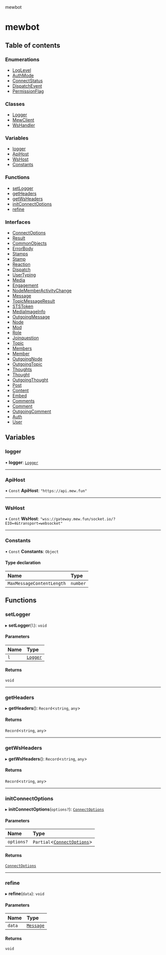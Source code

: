 mewbot

# mewbot

## Table of contents

### Enumerations

- [LogLevel](enums/LogLevel.md)
- [AuthMode](enums/AuthMode.md)
- [ConnectStatus](enums/ConnectStatus.md)
- [DispatchEvent](enums/DispatchEvent.md)
- [PermissionFlag](enums/PermissionFlag.md)

### Classes

- [Logger](classes/Logger.md)
- [MewClient](classes/MewClient.md)
- [WsHandler](classes/WsHandler.md)

### Variables

- [logger](README.md#logger)
- [ApiHost](README.md#apihost)
- [WsHost](README.md#wshost)
- [Constants](README.md#constants)

### Functions

- [setLogger](README.md#setlogger)
- [getHeaders](README.md#getheaders)
- [getWsHeaders](README.md#getwsheaders)
- [initConnectOptions](README.md#initconnectoptions)
- [refine](README.md#refine)

### Interfaces

- [ConnectOptions](interfaces/ConnectOptions.md)
- [Result](interfaces/Result.md)
- [CommonObjects](interfaces/CommonObjects.md)
- [ErrorBody](interfaces/ErrorBody.md)
- [Stamps](interfaces/Stamps.md)
- [Stamp](interfaces/Stamp.md)
- [Reaction](interfaces/Reaction.md)
- [Dispatch](interfaces/Dispatch.md)
- [UserTyping](interfaces/UserTyping.md)
- [Media](interfaces/Media.md)
- [Engagement](interfaces/Engagement.md)
- [NodeMemberActivityChange](interfaces/NodeMemberActivityChange.md)
- [Message](interfaces/Message.md)
- [TopicMessageResult](interfaces/TopicMessageResult.md)
- [STSToken](interfaces/STSToken.md)
- [MediaImageInfo](interfaces/MediaImageInfo.md)
- [OutgoingMessage](interfaces/OutgoingMessage.md)
- [Node](interfaces/Node.md)
- [Mod](interfaces/Mod.md)
- [Role](interfaces/Role.md)
- [Joinquestion](interfaces/Joinquestion.md)
- [Topic](interfaces/Topic.md)
- [Members](interfaces/Members.md)
- [Member](interfaces/Member.md)
- [OutgoingNode](interfaces/OutgoingNode.md)
- [OutgoingTopic](interfaces/OutgoingTopic.md)
- [Thoughts](interfaces/Thoughts.md)
- [Thought](interfaces/Thought.md)
- [OutgoingThought](interfaces/OutgoingThought.md)
- [Post](interfaces/Post.md)
- [Content](interfaces/Content.md)
- [Embed](interfaces/Embed.md)
- [Comments](interfaces/Comments.md)
- [Comment](interfaces/Comment.md)
- [OutgoingComment](interfaces/OutgoingComment.md)
- [Auth](interfaces/Auth.md)
- [User](interfaces/User.md)

## Variables

### logger

• **logger**: [`Logger`](classes/Logger.md)

___

### ApiHost

• `Const` **ApiHost**: ``"https://api.mew.fun"``

___

### WsHost

• `Const` **WsHost**: ``"wss://gateway.mew.fun/socket.io/?EIO=4&transport=websocket"``

___

### Constants

• `Const` **Constants**: `Object`

#### Type declaration

| Name | Type |
| :------ | :------ |
| `MaxMessageContentLength` | `number` |

## Functions

### setLogger

▸ **setLogger**(`l`): `void`

#### Parameters

| Name | Type |
| :------ | :------ |
| `l` | [`Logger`](classes/Logger.md) |

#### Returns

`void`

___

### getHeaders

▸ **getHeaders**(): `Record`<`string`, `any`\>

#### Returns

`Record`<`string`, `any`\>

___

### getWsHeaders

▸ **getWsHeaders**(): `Record`<`string`, `any`\>

#### Returns

`Record`<`string`, `any`\>

___

### initConnectOptions

▸ **initConnectOptions**(`options?`): [`ConnectOptions`](interfaces/ConnectOptions.md)

#### Parameters

| Name | Type |
| :------ | :------ |
| `options?` | `Partial`<[`ConnectOptions`](interfaces/ConnectOptions.md)\> |

#### Returns

[`ConnectOptions`](interfaces/ConnectOptions.md)

___

### refine

▸ **refine**(`data`): `void`

#### Parameters

| Name | Type |
| :------ | :------ |
| `data` | [`Message`](interfaces/Message.md) |

#### Returns

`void`
